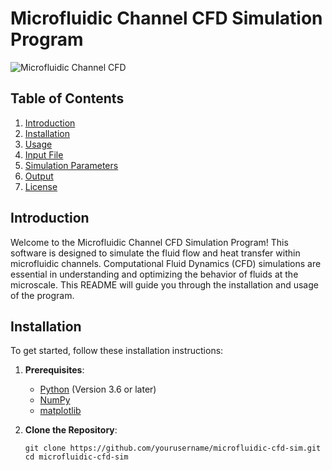 # Microfluidic Channel CFD Simulation Program

![Microfluidic Channel CFD](microfluidic_channel.png)

## Table of Contents

1. [Introduction](#introduction)
2. [Installation](#installation)
3. [Usage](#usage)
4. [Input File](#input-file)
5. [Simulation Parameters](#simulation-parameters)
6. [Output](#output)
7. [License](#license)

## Introduction

Welcome to the Microfluidic Channel CFD Simulation Program! This software is designed to simulate the fluid flow and heat transfer within microfluidic channels. Computational Fluid Dynamics (CFD) simulations are essential in understanding and optimizing the behavior of fluids at the microscale. This README will guide you through the installation and usage of the program.

## Installation

To get started, follow these installation instructions:

1. **Prerequisites**: 
   - [Python](https://www.python.org/downloads/) (Version 3.6 or later)
   - [NumPy](https://numpy.org/)
   - [matplotlib](https://matplotlib.org/)

2. **Clone the Repository**:
   ```shell
   git clone https://github.com/yourusername/microfluidic-cfd-sim.git
   cd microfluidic-cfd-sim
